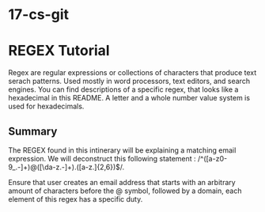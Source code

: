 # 17-cs-git

# REGEX Tutorial

Regex are regular expressions or collections of characters that produce text serach patterns. Used mostly in word processors, text editors, and search engines. You can find descriptions of a specific regex, that looks like a hexadecimal in this README. A letter and a whole number value system is used for hexadecimals.

## Summary

The REGEX found in this intinerary will be explaining a matching email expression. We will deconstruct this following statement : /^([a-z0-9_\.-]+)@([\da-z\.-]+)\.([a-z\.]{2,6})$/. 

Ensure that user creates an email address that starts with an arbitrary amount of characters before the @ symbol, followed by a domain, each element of this regex has a specific duty.
